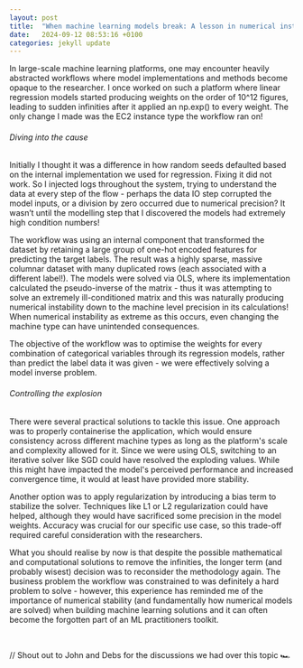 ```yaml
---
layout: post
title:  "When machine learning models break: A lesson in numerical instability"
date:   2024-09-12 08:53:16 +0100
categories: jekyll update
---
```


In large-scale machine learning platforms, one may encounter heavily abstracted workflows where model implementations and methods become opaque to the researcher. I once worked on such a platform where linear regression models started producing weights on the order of 10^12 figures, leading to sudden infinities after it applied an np.exp() to every weight. The only change I made was the EC2 instance type the workflow ran on!

###### Diving into the cause

Initially I thought it was a difference in how random seeds defaulted based on the internal implementation we used for regression. Fixing it did not work. So I injected logs throughout the system, trying to understand the data at every step of the flow - perhaps the data IO step corrupted the model inputs, or a division by zero occurred due to numerical precision? It wasn’t until the modelling step that I discovered the models had extremely high condition numbers!

The workflow was using an internal component that transformed the dataset by retaining a large group of one-hot encoded features for predicting the target labels. The result was a highly sparse, massive columnar dataset with many duplicated rows (each associated with a different label!). The models were solved via OLS, where its implementation calculated the pseudo-inverse of the matrix - thus it was attempting to solve an extremely ill-conditioned matrix and this was naturally producing numerical instability down to the machine level precision in its calculations! When numerical instability as extreme as this occurs, even changing the machine type can have unintended consequences.

The objective of the workflow was to optimise the weights for every combination of categorical variables through its regression models, rather than predict the label data it was given - we were effectively solving a model inverse problem.

###### Controlling the explosion

There were several practical solutions to tackle this issue. One approach was to properly containerise the application, which would ensure consistency across different machine types as long as the platform's scale and complexity allowed for it. Since we were using OLS, switching to an iterative solver like SGD could have resolved the exploding values. While this might have impacted the model's perceived performance and increased convergence time, it would at least have provided more stability.

Another option was to apply regularization by introducing a bias term to stabilize the solver. Techniques like L1 or L2 regularization could have helped, although they would have sacrificed some precision in the model weights. Accuracy was crucial for our specific use case, so this trade-off required careful consideration with the researchers.

What you should realise by now is that despite the possible mathematical and computational solutions to remove the infinities, the longer term (and probably wisest) decision was to reconsider the methodology again. The business problem the workflow was constrained to was definitely a hard problem to solve - however, this experience has reminded me of the importance of numerical stability (and fundamentally how numerical models are solved) when building machine learning solutions and it can often become the forgotten part of an ML practitioners toolkit.

<br>

// Shout out to John and Debs for the discussions we had over this topic 🏎️
